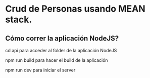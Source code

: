 # Crud de Personas usando MEAN stack.
 
## Cómo correr la aplicación NodeJS?
cd api para acceder al folder de la aplicación NodeJS

npm run build para hacer el build de la aplicación

npm run dev para iniciar el server

